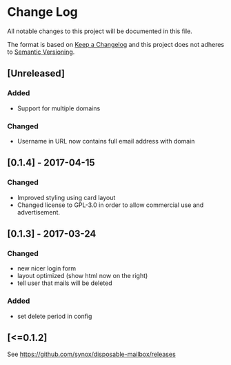 # Change Log
All notable changes to this project will be documented in this file.

The format is based on [Keep a Changelog](http://keepachangelog.com/)
and this project does not adheres to [Semantic Versioning](http://semver.org/).

## [Unreleased]

### Added
- Support for multiple domains

### Changed
- Username in URL now contains full email address with domain

## [0.1.4] - 2017-04-15

### Changed
- Improved styling using card layout
- Changed license to GPL-3.0 in order to allow commercial use and advertisement.

## [0.1.3] - 2017-03-24
### Changed
- new nicer login form
- layout optimized (show html now on the right)
- tell user that mails will be deleted

### Added
- set delete period in config

## [<=0.1.2]
See https://github.com/synox/disposable-mailbox/releases
